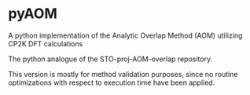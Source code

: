 # pyAOM
A python implementation of the Analytic Overlap Method (AOM) utilizing CP2K DFT calculations

The python analogue of the STO-proj-AOM-overlap repository.

This version is mostly for method validation purposes, since no routine optimizations with respect to execution time have been applied.
